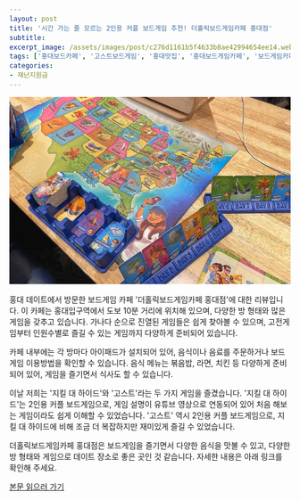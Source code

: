```yaml
---
layout: post
title: '시간 가는 줄 모르는 2인용 커플 보드게임 추천! 더홀릭보드게임카페 홍대점'
subtitle: 
excerpt_image: /assets/images/post/c276d1161b5f4633b8ae42994654ee14.webp
tags: ['홍대보드카페', '고스트보드게임', '홍대맛집', '홍대보드게임카페', '보드게임카페2인', '2인용보드게임추천', '커플보드게임추천']
categories: 
- 재난지원금
---
```


![메인 이미지](/assets/images/post/c276d1161b5f4633b8ae42994654ee14.webp)

홍대 데이트에서 방문한 보드게임 카페 '더홀릭보드게임카페 홍대점'에 대한 리뷰입니다. 이 카페는 홍대입구역에서 도보 10분 거리에 위치해 있으며, 다양한 방 형태와 많은 게임을 갖추고 있습니다. 가나다 순으로 진열된 게임들은 쉽게 찾아볼 수 있으며, 고전게임부터 인원수별로 즐길 수 있는 게임까지 다양하게 준비되어 있습니다.

카페 내부에는 각 방마다 아이패드가 설치되어 있어, 음식이나 음료를 주문하거나 보드게임 이용방법을 확인할 수 있습니다. 음식 메뉴는 볶음밥, 라면, 치킨 등 다양하게 준비되어 있어, 게임을 즐기면서 식사도 할 수 있습니다.

이날 저희는 '지킬 대 하이드'와 '고스트'라는 두 가지 게임을 즐겼습니다. '지킬 대 하이드'는 2인용 커플 보드게임으로, 게임 설명이 유튜브 영상으로 연동되어 있어 처음 해보는 게임이라도 쉽게 이해할 수 있었습니다. '고스트' 역시 2인용 커플 보드게임으로, 지킬 대 하이드에 비해 조금 더 복잡하지만 재미있게 즐길 수 있었습니다.

더홀릭보드게임카페 홍대점은 보드게임을 즐기면서 다양한 음식을 맛볼 수 있고, 다양한 방 형태와 게임으로 데이트 장소로 좋은 곳인 것 같습니다. 자세한 내용은 아래 링크를 확인해 주세요.

[본문 읽으러 가기](https://m.blog.naver.com/ham_eaten_jellybear/223259712444)
